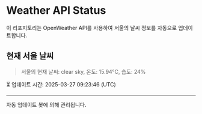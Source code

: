 
# Weather API Status

이 리포지토리는 OpenWeather API를 사용하여 서울의 날씨 정보를 자동으로 업데이트합니다.

## 현재 서울 날씨
> 서울의 현재 날씨: clear sky, 온도: 15.94°C, 습도: 24%

⏳ 업데이트 시간: 2025-03-27 09:23:46 (UTC)

---
자동 업데이트 봇에 의해 관리됩니다.
